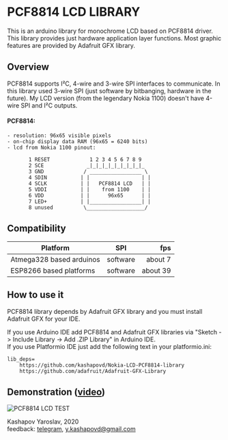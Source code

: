 # PCF8814 LCD LIBRARY

This is an arduino library for monochrome LCD based on PCF8814 driver. This library provides just hardware application layer functions. Most graphic features are provided by Adafruit GFX library.

## Overview

PCF8814 supports I²C, 4-wire and 3-wire SPI interfaces to communicate. 
In this library used 3-wire SPI (just software by bitbanging, hardware in the future). 
My LCD version (from the legendary Nokia 1100) doesn't have 4-wire SPI and I²C outputs.

#### PCF8814:

    - resolution: 96x65 visible pixels
    - on-chip display data RAM (96x65 = 6240 bits)
    - lcd from Nokia 1100 pinout:

           1 RESET             1 2 3 4 5 6 7 8 9
           2 SCE              _|_|_|_|_|_|_|_|_|_
           3 GND             / _________________ \ 
           4 SDIN           | |                 | |
           4 SCLK           | |   PCF8814 LCD   | |
           5 VDDI           | |    from 1100    | |
           6 VDD            | |      96x65      | |
           7 LED+           | |_________________| |
           8 unused          \___________________/

## Compatibility 
| Platform                  | SPI       | fps      |
| ------------------------- |:---------:| --------:|
| Atmega328 based arduinos  | software  |  about 7 |
| ESP8266 based platforms   | software  | about 39 |

## How to use it

PCF8814 library depends by Adafruit GFX library and you must install Adafruit GFX for your IDE.

If you use Arduino IDE add PCF8814 and Adafruit GFX libraries via "Sketch -> Include Library -> Add .ZIP Library" in Arduino IDE.\
If you use Platformio IDE just add the following text in your platformio.ini:

    lib_deps=
        https://github.com/kashapovd/Nokia-LCD-PCF8814-library
        https://github.com/adafruit/Adafruit-GFX-Library

## Demonstration ([video](https://youtu.be/tWlndlFdpFo))
![PCF8814 LCD TEST](demo/demo.gif)

Kashapov Yaroslav, 2020\
feedback: [telegram](https://t.me/kashapovd), <y.kashapovd@gmail.com>